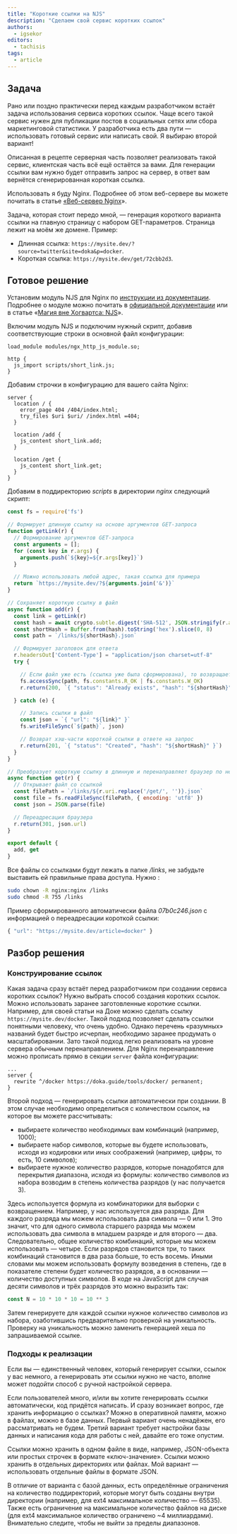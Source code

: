 ```yaml
---
title: "Короткие ссылки на NJS"
description: "Сделаем свой сервис коротких ссылок"
authors:
  - igsekor
editors:
  - tachisis
tags:
  - article
---
```


## Задача

Рано или поздно практически перед каждым разработчиком встаёт задача использования сервиса коротких ссылок. Чаще всего такой сервис нужен для публикации постов в социальных сетях или сбора маркетинговой статистики. У разработчика есть два пути — использовать готовый сервис или написать свой. Я выбираю второй вариант!

Описанная в рецепте серверная часть позволяет реализовать такой сервис, клиентская часть всё ещё остаётся за вами. Для генерации ссылки вам нужно будет отправить запрос на сервер, в ответ вам вернётся сгенерированная короткая ссылка.

Использовать я буду Nginx. Подробнее об этом веб-сервере вы можете почитать в статье [«Веб-сервер Nginx](/tools/nginx-web-server/)».

Задача, которая стоит передо мной, — генерация короткого варианта ссылки на главную страницу с набором GET-параметров. Страница лежит на моём же домене. Пример:

- Длинная ссылка: `https://mysite.dev/?source=twitter&site=doka&p=docker`.
- Короткая ссылка: `https://mysite.dev/get/72cbb2d3`.

## Готовое решение

Установим модуль NJS для Nginx по [инструкции из документации](https://nginx.org/ru/docs/njs/install.html). Подробнее о модуле можно почитать в [официальной документации](https://nginx.org/en/docs/njs/) или в статье «[Ма­гия вне Хо­гварт­са: NJS](https://web-standards.ru/articles/magic-njs/)».

Включим модуль NJS и подключим нужный скрипт, добавив соответствующие строки в основной файл конфигурации:

```nginxconf
load_module modules/ngx_http_js_module.so;

http {
  js_import scripts/short_link.js;
}
```

Добавим строчки в конфигурацию для вашего сайта Nginx:

```nginxconf
server {
  location / {
    error_page 404 /404/index.html;
    try_files $uri $uri/ /index.html =404;
  }

  location /add {
    js_content short_link.add;
  }

  location /get {
    js_content short_link.get;
  }
}
```

Добавим в поддиректорию _scripts_ в директории _nginx_ следующий скрипт:

```javascript
const fs = require('fs')

// Формирует длинную ссылку на основе аргументов GET-запроса
function getLink(r) {
  // Формирование аргументов GET-запроса
  const arguments = [];
  for (const key in r.args) {
    arguments.push(`${key}=${r.args[key]}`)
  }

  // Можно использовать любой адрес, такая ссылка для примера
  return `https://mysite.dev/?${arguments.join('&')}`
}

// Сохраняет короткую ссылку в файл
async function add(r) {
  const link = getLink(r)
  const hash = await crypto.subtle.digest('SHA-512', JSON.stringify(r.args))
  const shortHash = Buffer.from(hash).toString('hex').slice(0, 8)
  const path = `/links/${shortHash}.json`

  // Формирует заголовок для ответа
  r.headersOut['Content-Type'] = "application/json charset=utf-8"
  try {

    // Если файл уже есть (ссылка уже была сформирована), то возвращает соответствующий ответ
    fs.accessSync(path, fs.constants.R_OK | fs.constants.W_OK)
    r.return(200, `{ "status": "Already exists", "hash": "${shortHash}" }`)

  } catch (e) {

    // Запись ссылки в файл
    const json = `{ "url": "${link}" }`
    fs.writeFileSync(`${path}`, json)

    // Возврат хэш-части короткой ссылки в ответе на запрос
    r.return(201, `{ "status": "Created", "hash": "${shortHash}" }`)
  }
}

// Преобразует короткую ссылку в длинную и перенаправляет браузер по ней
async function get(r) {
  // Открывает файл со ссылкой
  const filePath = `/links/${r.uri.replace('/get/', '')}.json`
  const file = fs.readFileSync(filePath, { encoding: 'utf8' })
  const json = JSON.parse(file)

  // Переадресация браузера
  r.return(301, json.url)
}

export default {
  add, get
}
```

Все файлы со ссылками будут лежать в папке _/links_, не забудьте выставить ей правильные права доступа. Нужно :

```bash
sudo chown -R nginx:nginx /links
sudo chmod -R 755 /links
```

Пример сформированного автоматически файла _07b0c246.json_ с информацией о переадресации короткой ссылки:

```javascript
{ "url": "https://mysite.dev/article=docker" }
```

## Разбор решения

### Конструирование ссылок

Какая задача сразу встаёт перед разработчиком при создании сервиса коротких ссылок? Нужно выбрать способ создания коротких ссылок. Можно использовать заранее заготовленные короткие ссылки. Например, для своей статьи на Доке можно сделать ссылку `https://mysite.dev/docker`. Такой подход позволяет сделать ссылки понятными человеку, что очень удобно. Однако перечень «разумных» названий будет быстро исчерпан, необходимо заранее продумать о масштабировании. Зато такой подход легко реализовать на уровне сервера обычным перенаправлением. Для Nginx перенаправление можно прописать прямо в секции `server` файла конфигурации:

```nginxconf
...
server {
  rewrite ^/docker https://doka.guide/tools/docker/ permanent;
}
```

Второй подход — генерировать ссылки автоматически при создании. В этом случае необходимо определиться с количеством ссылок, на которое вы можете рассчитывать:

- выбираете количество необходимых вам комбинаций (например, 1000);
- выбираете набор символов, которые вы будете использовать, исходя из кодировки или иных соображений (например, цифры, то есть, 10 символов);
- выбираете нужное количество разрядов, которые понадобятся для перекрытия диапазона, исходя из формулы: количество символов из набора возводим в степень количества разрядов (у нас получается 3).

Здесь используется формула из комбинаторики для выборки с возвращением. Например, у нас используется два разряда. Для каждого разряда мы можем использовать два символа — 0 или 1. Это значит, что для одного символа старшего разряда мы можем использовать два символа в младшем разряде и для второго — два. Следовательно, общее количество комбинаций, которые мы можем использовать — четыре. Если разрядов становится три, то таких комбинаций становится в два раза больше, то есть восемь. Иными словами мы можем использовать формулу возведения в степень, где в показателе степени будет количество разрядов, а в основании — количество доступных символов. В коде на JavaScript для случая десяти символов и трёх разрядов это можно выразить так:

```javascript
const N = 10 * 10 * 10 = 10 ** 3
```

Затем генерируете для каждой ссылки нужное количество символов из набора, озаботившись предварительно проверкой на уникальность. Проверку на уникальность можно заменить генерацией хеша по запрашиваемой ссылке.

### Подходы к реализации

Если вы — единственный человек, который генерирует ссылки, ссылок у вас немного, а генерировать эти ссылки нужно не часто, вполне может подойти способ с ручной настройкой сервера.

Если пользователей много, и/или вы хотите генерировать ссылки автоматически, код придётся написать. И сразу возникает вопрос, где хранить информацию о ссылках? Можно в оперативной памяти, можно в файлах, можно в базе данных. Первый вариант очень ненадёжен, его рассматривать не будем. Третий вариант требует настройки базы данных и написания кода для работы с ней, давайте его тоже опустим.

Ссылки можно хранить в одном файле в виде, например, JSON-объекта или простых строчек в формате «ключ-значение». Ссылки можно хранить в отдельных директориях или файлах. Мой вариант — использовать отдельные файлы в формате JSON.

В отличие от варианта с базой данных, есть определённые ограничения на количество поддиректорий, которые могут быть созданы внутри директории (например, для ext4 максимальное количество — 65535). Также есть ограничение на максимальное количество файлов на диске (для ext4 максимальное количество ограничено ~4 миллиардами). Внимательно следите, чтобы не выйти за пределы диапазонов.
